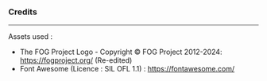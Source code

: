 ### Credits

---

Assets used : 

- The FOG Project Logo - Copyright © FOG Project 2012-2024: <https://fogproject.org/>
  (Re-edited)
- Font Awesome (Licence : SIL OFL 1.1) : <https://fontawesome.com/>
